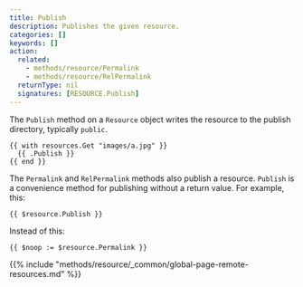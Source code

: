 ```yaml
---
title: Publish
description: Publishes the given resource.
categories: []
keywords: []
action:
  related:
    - methods/resource/Permalink
    - methods/resource/RelPermalink
  returnType: nil
  signatures: [RESOURCE.Publish]
---
```


The `Publish` method on a `Resource` object writes the resource to the publish directory, typically `public`.

```go-html-template
{{ with resources.Get "images/a.jpg" }}
  {{ .Publish }}
{{ end }}
```

The `Permalink` and `RelPermalink` methods also publish a resource. `Publish` is a convenience method for publishing without a return value. For example, this:

```go-html-template
{{ $resource.Publish }}
```

Instead of this:

```go-html-template
{{ $noop := $resource.Permalink }}
```

{{% include "methods/resource/_common/global-page-remote-resources.md" %}}

